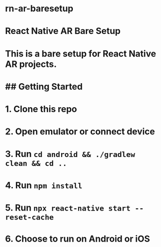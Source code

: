 # rn-ar-baresetup
# React Native AR Bare Setup
#
# This is a bare setup for React Native AR projects.
#
# ## Getting Started
#
# 1. Clone this repo
# 2. Open emulator or connect device
# 3. Run `cd android && ./gradlew clean && cd ..`
# 4. Run `npm install`
# 5. Run `npx react-native start --reset-cache`
# 6. Choose to run on Android or iOS
